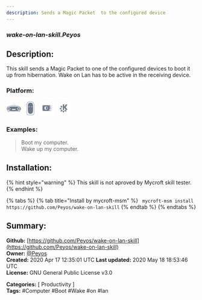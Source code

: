 ```yaml
---
description: Sends a Magic Packet  to the configured device
---
```


### _wake-on-lan-skill.Peyos_  
## Description:  
This skill sends a Magic Packet to one of the configured devices to boot it up from hibernation. Wake on Lan has to be active in the receiving device.  
  
  
### Platform:  
 ![Mark I](../.gitbook/assets/mark-1-icon.png)  ![Mark II](../.gitbook/assets/mark-2-icon.png)  ![Picroft](../.gitbook/assets/picroft-icon.png)  ![plasmoid](../.gitbook/assets/kde.png)   
### Examples:  
> Boot my computer.  
> Wake up my computer.  
  
## Installation:  
{% hint style="warning" %}
This skill is not aproved by Mycroft skill tester.
{% endhint %}
    
{% tabs %}
{% tab title="Install by mycroft-msm" %}
``` mycroft-msm install https://github.com/Peyos/wake-on-lan-skill```
{% endtab %}
  {% endtabs %}
    
## Summary:  
**Github:** [https://github.com/Peyos/wake-on-lan-skill](https://github.com/Peyos/wake-on-lan-skill)  
**Owner:** [@Peyos](https://github.com/Peyos)  
**Created:** 2020 Apr 17 12:35:01 UTC  **Last updated:** 2020 May 18 18:53:46 UTC  
**License:** GNU General Public License v3.0  
  
**Categories:** [ Productivity ]   
**Tags:** \#Computer \#Boot \#Wake \#on \#lan   
